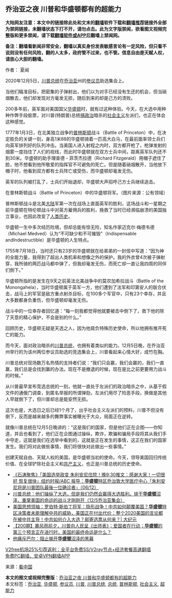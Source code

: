  <h2>乔治亚之夜 川普和华盛顿都有的超能力</h2> <p class="notice"><b>大陆网友注意：本文中的链接除此处和文末的<a href="https://github.com/bannedbook/fanqiang" >翻墙</a>软件下载和<a href="https://github.com/killgcd/justmysocks/blob/master/README.md">翻墙推荐</a>链接外全部为禁网链接，未翻墙状态下打不开，请勿点击。此为文字版禁闻，欲看图文视频完整版和更多禁闻，请下载<a href="https://github.com/bannedbook/fanqiang">翻墙软件或APP</a>后翻墙上禁闻网。</p><p>备注：翻墙看新闻非常安全，翻墙以真实身份发表敏感言论有一定风险，但只看不说则没有任何风险，翻的人太多，政府管不过来，也不管。信息自由是天赋人权，请放心大胆的翻墙。</b></p>  <div class="entry"> <p>作者： 夏闻</p> <p id="conimg">2020年12月5日，<a href="https://www.bannedbook.org/bnews/tag/%e5%b7%9d%e6%99%ae/" class="st_tag internal_tag" rel="tag" title="标签 川普 下的日志">川普</a><a href="https://www.bannedbook.org/bnews/tag/%e6%80%bb%e7%bb%9f/" class="st_tag internal_tag" rel="tag" title="标签 总统 下的日志">总统</a>在<a href="https://www.bannedbook.org/bnews/tag/%E4%B9%94%E6%B2%BB%E4%BA%9A/" class="st_tag internal_tag" rel="tag" title="标签 乔治亚 下的日志">乔治亚</a>州的<a href="https://www.bannedbook.org/bnews/tag/%e5%8f%82%e8%ae%ae%e5%91%98/" class="st_tag internal_tag" rel="tag" title="标签 参议员 下的日志">参议员</a>助选集会上。</p> <p>当他们瞄准目标，把密集的子弹射出，他们以为对手已经没有生还的机会，但当硝烟散去，他们却发现对方毫发无损，随后到来的却是己方的溃败。</p> <p>200多年前，英军面对美国国父<a href="https://www.bannedbook.org/bnews/tag/%e5%8d%8e%e7%9b%9b%e9%a1%bf/" class="st_tag internal_tag" rel="tag" title="标签 华盛顿 下的日志">华盛顿</a>时，就有过这种体验。今天，在大选中用种种作弊手段偷票，对川普(特朗普)总统<span class='wp_keywordlink'><a href="https://www.bannedbook.org/forum11/topic331.html" title="禁片：搞政治" target="_blank">搞政治</a></span>暗杀的<a href="https://www.bannedbook.org/bnews/tag/%e7%a4%be%e4%bc%9a%e4%b8%bb%e4%b9%89/" class="st_tag internal_tag" rel="tag" title="标签 社会主义 下的日志">社会主义</a>左派们，也正在体会这种感觉。</p> <p>1777年1月3日，在北美独立战争的<a href="https://www.bannedbook.org/bnews/tag/%E6%99%AE%E6%9E%97%E6%96%AF%E9%A1%BF/" class="st_tag internal_tag" rel="tag" title="标签 普林斯顿 下的日志">普林斯顿</a>战斗（Battle of Princeton）中，在决定胜负的关键一刻，身高1米88的华盛顿骑着一匹高大白马，在最前面率领士兵们向英军排列好的队列冲击。当美国人进入射程之内时，双方都开枪了，枪弹发射的烟雾一度挡住了人们的视线，而此时华盛顿就在双方士兵中间，距离英军队列还不到30米。华盛顿的助手理查德・菲茨杰拉德（Richard Fitzgerald）用帽子遮住了脸，他不想看到他所敬爱的指挥官不可避免的死亡。但是随着硝烟散开，当他放下帽子时，他看到双方都有士兵阵亡或受伤，而华盛顿却毫发无伤。</p>  <p>英军的队列被打乱了，士兵们开始退却，华盛顿大声招呼己方士兵继续追击。</p> <p>在普林斯顿战斗（Battle of Princeton）中的华盛顿将军。（图片来源：公有领域）</p> <p>普林斯顿战斗是北美<span class='wp_keywordlink_affiliate'><a href="https://www.bannedbook.org/" title="大陆" target="_blank">大陆</a></span>军第一次在战场上直面英军的胜利，这场战斗和一星期之前华盛顿在特伦顿战斗中对英方雇佣兵的胜利，挽救了当时已经濒临崩溃的美国独立事业，也因此改变了<span class='wp_keywordlink'><a href="https://www.bannedbook.org/forum3/topic1750.html" title="考古学禁区-被掩藏的人类历史" target="_blank">人类历史</a></span>。</p> <p>华盛顿一生中多次经历险境，但却总能有惊无险，知名作家迈克尔·梅德韦德（Michael Medved）认为“不可缺少和不可摧毁”（Indispensable andIndestructible）是华盛顿的人生特点。</p> <p>1755年7月18日，当时还只有23岁的华盛顿就在给弟弟的一封信中写道：“因为神的全能力量，我得到了超出人类机率和想像之外的保护。我的外衣曾4次被子弹射穿，我所骑的两匹战马都中弹了，但我却毫发无伤，而死亡却一直让我四周的同伴们倒下。”</p>  <p>华盛顿所指的是发生在9天之前英法北美战争中的莫农加希拉战斗（Battle of the Monongahela），当时华盛顿属于英军一方，他们遭到了法军和印第安人的联合伏击，战马上的军官是敌方重点射杀目标，在100多个军官中，只有23个幸存，并且大多数都身负重伤，但华盛顿却毫发无伤。</p> <p>战斗中的一位幸存者回忆道：“每一刻我都觉得他就要被击中倒下了，救下他的除了天意的精心保护，不会是别的什么。”</p> <p>回顾历史，华盛顿无疑是天选之人，因为他肩负特殊历史使命，所以他拥有推开死亡的能力。</p> <p>而今天，面对政治暗杀的<a href="https://www.bannedbook.org/bnews/tag/%E5%B7%9D%E6%99%AE%E6%80%BB%E7%BB%9F/" class="st_tag internal_tag" rel="tag" title="标签 川普总统 下的日志">川普总统</a>，也拥有着类似的能力。12月5日晚，在乔治亚州举行的为该州两位参议员助选的竞选集会上，川普看起来心情大好，成竹在胸。</p> <p>川普总统对现场数万名热情的支持者们说：“我们只会赢，我们会赢的，我们一直赢，我们总是会找到赢的办法。现在不是撤退的时候，现在是比之前更要用力战斗的时候。”</p>  <p>从川普最早宣布竞选总统的一刻，他就一直处于左派们的政治暗杀之中，从基于假文件的通俄门调查，到匿名举报的所谓弹劾，左派们用尽了险恶手段，换做是其他人早就倒下了，但川普却总是能安然无损。</p> <p>这次也是，大选日之后已经1个月了，出乎社会主义左派们的预料，川普不但没有倒下，反而是越来越多的舞弊事实被曝光于大众，局面正在逆转。</p> <p>就像川普总统在12月5日晚讲的：“这是我们的国家，但是他们正在企图——你知道，并且也看到了，他们正在企图通过操纵，欺诈，欺骗和骗局手段将其从我们手中夺走，这就是我们在选举中看到的，这就是正在发生的事情，这正在我们的国家发生。我们将对此做些事情，我们将很快对此做出一些事情。”</p> <p>创建天赋自由、天赋人权的美国，是华盛顿当初的使命。今天，领导美国回归传统价值、在全球铲除社会主义和<span class='wp_keywordlink'><a href="https://www.bannedbook.org/forum2/topic6177.html" title="《共产主义的终极目的》" target="_blank">共产主义</a></span>，也正是川普总统的历史使命。</p> <ul class='op-related-articles' title='相关阅读'> <li><a href='https://www.bannedbook.org/bnews/bannedvideo/20201207/1443479.html' target='_blank'>《石涛聚焦》「美国选举政变 朱利安尼住院！晚9:30推文：感谢大家！一切很好 恢复很快」纽约时报/ABC 报导：<b>华盛顿</b>特区乔治敦大学医疗中心「朱利安尼将是川普团队最後一位确诊者」（06/12）</a></li> <li><a href='https://www.bannedbook.org/bnews/bannedvideo/20201207/1443416.html' target='_blank'>川普总统：他们操纵了大选，但是我们仍然会赢得大选胜利。排干<b>华盛顿</b>沼泽，重掌美国的命运的战斗才刚刚开（12/5乔治亚集会）</a></li> <li><a href='https://www.bannedbook.org/bnews/cbnews/20201204/1441848.html' target='_blank'>美国思想领袖：罗伯特·斯伯丁将军：隐形战争！中共如何颠覆美国？<b>华盛顿</b>特区决策者未能理解中共的威胁，美国正在付出代价：整个2020美国的言论都在被中共主导！中共如何介入大选？邮寄选票从何来？| 大纪元</a></li> <li><a href='https://www.bannedbook.org/bnews/cbnews/20201203/1441380.html' target='_blank'>【200期】暴风雨前夕，川普向人民呈《出师表》；爱国者在行动；<b>华盛顿</b>的第三个预言正在进行时，美国的最终命运是什么？</a></li> <li><a href='https://www.bannedbook.org/bnews/comments/20201203/1441299.html' target='_blank'>他痛斥巴尔：阻止揭开<b>华盛顿</b>沼泽的黑幕</a></li> </ul> <p class="texttj"> <a href="https://github.com/bannedbook/fanqiang/wiki/V2ray%E6%9C%BA%E5%9C%BA" target="_blank">V2free机场25%引荐返利：全平台免费SS/V2ray节点+经济套餐高速翻墙</a><br/> <a href="https://github.com/bannedbook/fanqiang/wiki/%E7%A6%81%E9%97%BB%E7%BD%91%E5%AE%89%E5%8D%93%E7%BF%BB%E5%A2%99%E6%96%B0%E9%97%BBAPP" target="_blank">免费PC翻墙、安卓VPN翻墙APP</a></p><p> 来源：<span class='wp_keywordlink_affiliate'><a href="https://www.secretchina.com/" title="看中国" target="_blank">看中国</a></span> </p> <a name='sharetosocial'></a>       <div><b>本文的图文或视频完整版</b>：<a href='https://www.bannedbook.org/bnews/comments/20201207/1443515.html'>乔治亚之夜 川普和华盛顿都有的超能力</a></div>  </div><!--END ENTRY--> <div class="postfooter"> <div>本文标签：<a href="https://www.bannedbook.org/bnews/tag/%E4%B9%94%E6%B2%BB%E4%BA%9A/" rel="tag">乔治亚</a>, <a href="https://www.bannedbook.org/bnews/tag/%e5%8d%8e%e7%9b%9b%e9%a1%bf/" rel="tag">华盛顿</a>, <a href="https://www.bannedbook.org/bnews/tag/%e5%8f%82%e8%ae%ae%e5%91%98/" rel="tag">参议员</a>, <a href="https://www.bannedbook.org/bnews/tag/%e5%b7%9d%e6%99%ae/" rel="tag">川普</a>, <a href="https://www.bannedbook.org/bnews/tag/%E5%B7%9D%E6%99%AE%E6%80%BB%E7%BB%9F/" rel="tag">川普总统</a>, <a href="https://www.bannedbook.org/bnews/tag/%e6%80%bb%e7%bb%9f/" rel="tag">总统</a>, <a href="https://www.bannedbook.org/bnews/tag/%E6%99%AE%E6%9E%97%E6%96%AF%E9%A1%BF/" rel="tag">普林斯顿</a>, <a href="https://www.bannedbook.org/bnews/tag/%e7%a4%be%e4%bc%9a%e4%b8%bb%e4%b9%89/" rel="tag">社会主义</a>, <a href="https://www.bannedbook.org/bnews/tag/%E8%B6%85%E8%83%BD%E5%8A%9B/" rel="tag">超能力</a></div>  </div><!--END POSTFOOTER--> 
